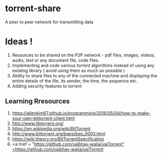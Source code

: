 # torrent-share
A peer to peer network for transmitting data

# Ideas !
1. Resources to be shared on the P2P network - pdf files, images, videos, audio, text or any document file, code files.
2. Implementing and code various torrent algorithms instead of using any existing library ( avoid using them as much as possible ) 
3. Ability to share files to any of the connected machine and displaying the entire details of the file, its sender, the time, the sequence etc.
4. Adding security features to torrent

## Learning Rresources
1. <a href = "https://allenkim67.github.io/programming/2016/05/04/how-to-make-your-own-bittorrent-client.html">https://allenkim67.github.io/programming/2016/05/04/how-to-make-your-own-bittorrent-client.html</a>
2. <a href = "http://www.libtorrent.org/">http://www.libtorrent.org/</a>
3. <a href = "https://en.wikipedia.org/wiki/BitTorrent">https://en.wikipedia.org/wiki/BitTorrent</a>
4. <a href = "http://www.bittorrent.org/beps/bep_0003.html">http://www.bittorrent.org/beps/bep_0003.html</a>
5. <a href = "https://wiki.theory.org/BitTorrentSpecification">https://wiki.theory.org/BitTorrentSpecification</a>
6. <a href = "https://github.com/vaibhav-walia/vaiTorrent"<https://github.com/vaibhav-walia/vaiTorrent</a>
